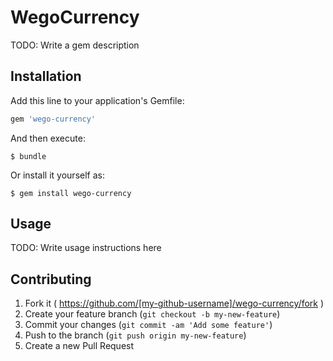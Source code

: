 # WegoCurrency

TODO: Write a gem description

## Installation

Add this line to your application's Gemfile:

```ruby
gem 'wego-currency'
```

And then execute:

    $ bundle

Or install it yourself as:

    $ gem install wego-currency

## Usage

TODO: Write usage instructions here

## Contributing

1. Fork it ( https://github.com/[my-github-username]/wego-currency/fork )
2. Create your feature branch (`git checkout -b my-new-feature`)
3. Commit your changes (`git commit -am 'Add some feature'`)
4. Push to the branch (`git push origin my-new-feature`)
5. Create a new Pull Request
